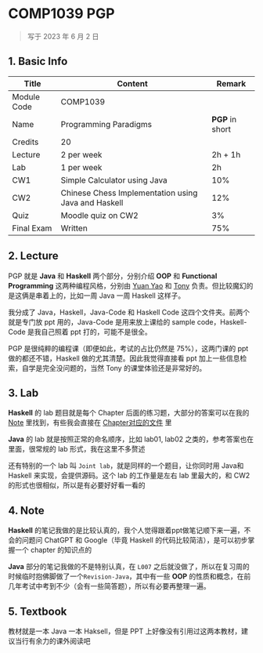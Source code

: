 # COMP1039 PGP

>   写于 2023 年 6 月 2 日

## 1. Basic Info

| Title       | Content                                             | Remark           |
| ----------- | --------------------------------------------------- | ---------------- |
| Module Code | COMP1039                                            |                  |
| Name        | Programming Paradigms                               | **PGP** in short |
| Credits     | 20                                                  |                  |
| Lecture     | 2 per week                                          | 2h + 1h          |
| Lab         | 1 per week                                          | 2h               |
| CW1         | Simple Calculator using Java                        | 10%              |
| CW2         | Chinese Chess Implementation using Java and Haskell | 12%              |
| Quiz        | Moodle quiz on CW2                                  | 3%               |
| Final Exam  | Written                                             | 75%              |

## 2. Lecture

PGP 就是 **Java** 和 **Haskell** 两个部分，分别介绍 **OOP** 和 **Functional Programming** 这两种编程风格，分别由 [Yuan Yao](https://research.nottingham.edu.cn/en/persons/yuan-yao) 和 [Tony](https://research.nottingham.edu.cn/en/persons/anthony-graham-bellotti) 负责。但比较魔幻的是这俩是串着上的，比如一周 Java 一周 Haskell 这样子。

我分成了 Java，Haskell，Java-Code 和 Haskell Code 这四个文件夹。前两个就是专门放 ppt 用的，Java-Code 是用来放上课给的 sample code，Haskell-Code 是我自己照着 ppt 打的，可能不是很全。

PGP 是很纯粹的编程课（即便如此，考试的占比仍然是 75%），这两门课的 ppt 做的都还不错，Haskell 做的尤其清楚。因此我觉得直接看 ppt 加上一些信息检索，自学是完全没问题的，当然 Tony 的课堂体验还是非常好的。

## 3. Lab

**Haskell** 的 lab 题目就是每个 Chapter 后面的练习题，大部分的答案可以在我的 [Note](./NOTE) 里找到，有些我会直接在 [Chapter对应的文件](./LEC/Haskell-Code) 里

**Java** 的 lab 就是按照正常的命名顺序，比如 lab01, lab02 之类的，参考答案也在里面，很常规的 lab 形式，我在这里不多赘述

还有特别的一个 lab 叫 `Joint lab`，就是同样的一个题目，让你同时用 Java和 Haskell 来实现，会提供源码。这个 lab 的工作量是左右 lab 里最大的，和 CW2 的形式也很相似，所以是有必要好好看一看的

## 4. Note

**Haskell** 的笔记我做的是比较认真的，我个人觉得跟着ppt做笔记顺下来一遍，不会的问题问 ChatGPT 和 Google（毕竟 Haskell 的代码比较简洁），是可以初步掌握一个 chapter 的知识点的

**Java** 部分的笔记我做的不是特别认真，在 `L007` 之后就没做了，所以在复习周的时候临时抱佛脚做了一个`Revision-Java`，其中有一些 **OOP** 的性质和概念，在前几年考试中考到不少（会有一些简答题），所以有必要再整理一遍。

## 5. Textbook

教材就是一本 Java 一本 Haksell，但是 PPT 上好像没有引用过这两本教材，建议当行有余力的课外阅读吧

